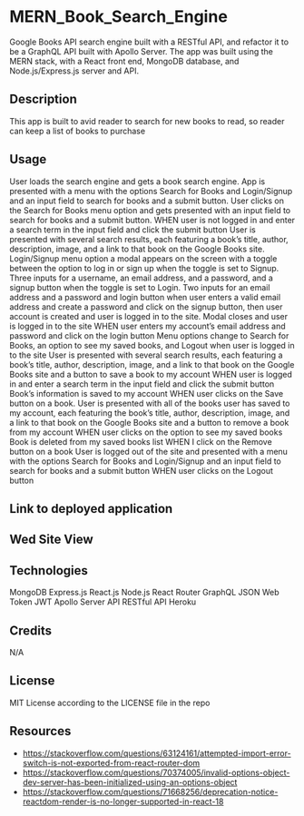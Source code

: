 # MERN_Book_Search_Engine

Google Books API search engine built with a RESTful API, and refactor it to be a GraphQL API built with Apollo Server. The app was built using the MERN stack, with a React front end, MongoDB database, and Node.js/Express.js server and API.

## Description

This app is built to avid reader to search for new books to read, so reader can keep a list of books to purchase

## Usage

User loads the search engine and gets a book search engine.
App is presented with a menu with the options Search for Books and Login/Signup and an input field to search for books and a submit button.
User clicks on the Search for Books menu option and gets presented with an input field to search for books and a submit button.
WHEN user is not logged in and enter a search term in the input field and click the submit button
User is presented with several search results, each featuring a book’s title, author, description, image, and a link to that book on the Google Books site.
Login/Signup menu option a modal appears on the screen with a toggle between the option to log in or sign up when the toggle is set to Signup.
Three inputs for a username, an email address, and a password, and a signup button when the toggle is set to Login.
Two inputs for an email address and a password and login button when user enters a valid email address and create a password and click on the signup button, then user account is created and user is logged in to the site.
Modal closes and user is logged in to the site WHEN user enters my account’s email address and password and click on the login button
Menu options change to Search for Books, an option to see my saved books, and Logout when user is logged in to the site
User is presented with several search results, each featuring a book’s title, author, description, image, and a link to that book on the Google Books site and a button to save a book to my account WHEN user is logged in and enter a search term in the input field and click the submit button
Book’s information is saved to my account WHEN user clicks on the Save button on a book.
User is presented with all of the books user has saved to my account, each featuring the book’s title, author, description, image, and a link to that book on the Google Books site and a button to remove a book from my account WHEN user clicks on the option to see my saved books
Book is deleted from my saved books list WHEN I click on the Remove button on a book
User is logged out of the site and presented with a menu with the options Search for Books and Login/Signup and an input field to search for books and a submit button WHEN user clicks on the Logout button

## Link to deployed application



## Wed Site View


## Technologies

MongoDB
Express.js
React.js
Node.js
React Router
GraphQL
JSON Web Token
JWT
Apollo Server
API
RESTful API
Heroku

## Credits

N/A

## License

MIT License according to the LICENSE file in the repo

## Resources
- https://stackoverflow.com/questions/63124161/attempted-import-error-switch-is-not-exported-from-react-router-dom
- https://stackoverflow.com/questions/70374005/invalid-options-object-dev-server-has-been-initialized-using-an-options-object
- https://stackoverflow.com/questions/71668256/deprecation-notice-reactdom-render-is-no-longer-supported-in-react-18